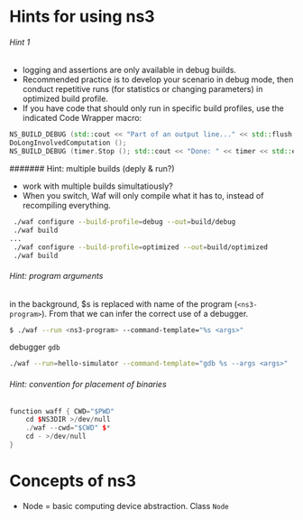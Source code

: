 # Hints for using ns3
###### Hint 1
- logging and assertions are only available in debug builds. 
- Recommended practice is to develop your scenario in debug mode, then conduct repetitive runs (for statistics or changing parameters) in optimized build profile.- If you have code that should only run in specific build profiles, use the indicated Code Wrapper macro:

```c++NS_BUILD_DEBUG (std::cout << "Part of an output line..." << std::flush; timer.Start ());DoLongInvolvedComputation ();NS_BUILD_DEBUG (timer.Stop (); std::cout << "Done: " << timer << std::endl;)```



####### Hint: multiple builds (deply & run?)
- work with multiple builds simultatiously?
- When you switch, Waf will only compile what it has to, instead of recompiling everything.

```bash
 ./waf configure --build-profile=debug --out=build/debug ./waf build... ./waf configure --build-profile=optimized --out=build/optimized ./waf build
```
###### Hint: program arguments
in the background, $s is replaced with name of the program (```<ns3-program>```). From that we can infer the correct use of a debugger.

```bash
$ ./waf --run <ns3-program> --command-template="%s <args>"
```


debugger ```gdb```
```bash
./waf --run=hello-simulator --command-template="gdb %s --args <args>"
```


###### Hint: convention for placement of binaries

```c++
function waff { CWD="$PWD"    cd $NS3DIR >/dev/null    ./waf --cwd="$CWD" $*    cd - >/dev/null}

```



# Concepts of ns3
- Node = basic computing device abstraction. Class ```Node```

